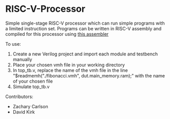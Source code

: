 # RISC-V-Processor
Simple single-stage RISC-V processor which can run simple programs with a limited instruction set. Programs can be written in RISC-V assembly and compiled for this processor using [this assembler](https://github.com/dakirk/RISC-V-Assembler)

To use:
1. Create a new Verilog project and import each module and testbench manually
2. Place your chosen vmh file in your working directory
3. In top_tb.v, replace the name of the vmh file in the line "$readmemh("./fibonacci.vmh", dut.main_memory.ram);" with the name of your chosen file
4. Simulate top_tb.v

Contributors:
- Zachary Carlson
- David Kirk
